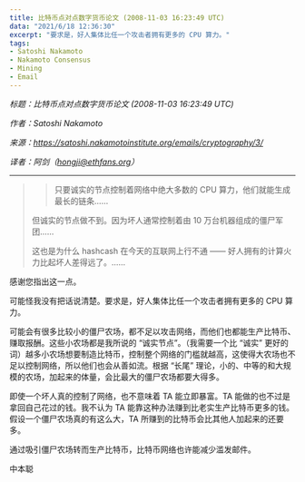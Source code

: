 ```yaml
---
title: 比特币点对点数字货币论文 (2008-11-03 16:23:49 UTC)
data: "2021/6/18 12:36:30"
excerpt: "要求是，好人集体比任一个攻击者拥有更多的 CPU 算力。"
tags:
- Satoshi Nakamoto
- Nakamoto Consensus
- Mining
- Email
---
```


*标题：比特币点对点数字货币论文 (2008-11-03 16:23:49 UTC)*

*作者：Satoshi Nakamoto*

*来源：https://satoshi.nakamotoinstitute.org/emails/cryptography/3/*

*译者：阿剑（hongji@ethfans.org）*

---



> > 只要诚实的节点控制着网络中绝大多数的 CPU 算力，他们就能生成最长的链条……
>
> 但诚实的节点做不到。因为坏人通常控制着由 10 万台机器组成的僵尸军团……
>
> 这也是为什么 hashcash 在今天的互联网上行不通 —— 好人拥有的计算火力比起坏人差得远了。……

感谢您指出这一点。

可能怪我没有把话说清楚。要求是，好人集体比任一个攻击者拥有更多的 CPU 算力。

可能会有很多比较小的僵尸农场，都不足以攻击网络，而他们也都能生产比特币、赚取报酬。这些小农场都是我所说的 “诚实节点”。（我需要一个比 “诚实” 更好的词）越多小农场想要制造比特币，控制整个网络的门槛就越高，这使得大农场也不足以控制网络，所以他们也会从善如流。根据 “长尾” 理论，小的、中等的和大规模的农场，加起来的体量，会比最大的僵尸农场都要大得多。

即使一个坏人真的控制了网络，也不意味着 TA 能立即暴富。TA 能做的也不过是拿回自己花过的钱。我不认为 TA 能靠这种办法赚到比老实生产比特币更多的钱。假设一个僵尸农场真的有这么大，TA 所赚到的比特币会比其他人加起来的还要多。

通过吸引僵尸农场转而生产比特币，比特币网络也许能减少滥发邮件。

中本聪
